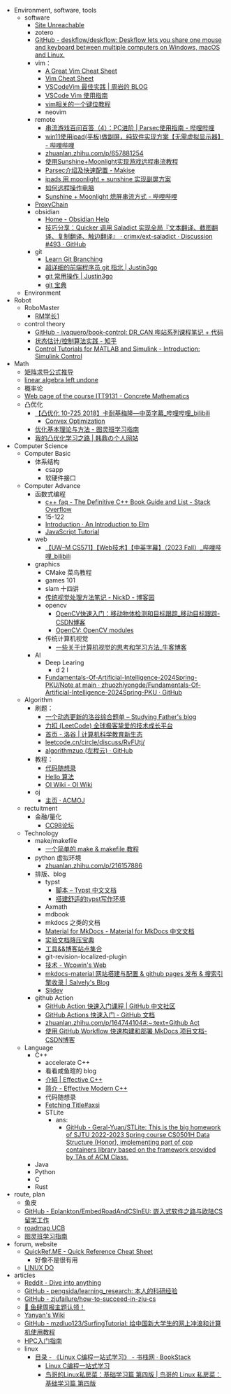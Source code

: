- Environment, software, tools
	- software
		- [Site Unreachable](https://blog.xm.mk/posts/b15e/)
		- zotero
		- [GitHub - deskflow/deskflow: Deskflow lets you share one mouse and keyboard between multiple computers on Windows, macOS and Linux.](https://github.com/deskflow/deskflow)
		- vim：
			- [A Great Vim Cheat Sheet](https://vimsheet.com/)
			- [Vim Cheat Sheet](https://vim.rtorr.com/lang/zh_cn)
			- [VSCodeVim 最佳实践 | 周岩的 BLOG](https://zhouyanlt.github.io/vim/2019/09/20/vscode-vim-best-practices.html)
			- [VSCode Vim 使用指南](https://hanzhen.wang/posts/vscode-vim)
			- [vim相关的一个键位教程](https://cworld.top/blog/vim-key)  
			- neovim
		- remote 
			- [串流游戏百问百答（4）：PC进阶 | Parsec使用指南 - 哔哩哔哩](https://www.bilibili.com/read/cv32334628)  
			- [win11使用ipad(平板)做副屏，纯软件实现方案【无需虚拟显示器】 - 哔哩哔哩](https://www.bilibili.com/read/cv23432170/#:~:text=%E6%89%93%E5%BC%80%E5%B9%B3%E6%9D%BF%E7%AB%AF%E7%9A%84moon)
			- [zhuanlan.zhihu.com/p/657881254](https://zhuanlan.zhihu.com/p/657881254)
			- [使用Sunshine+Moonlight实现游戏远程串流教程](https://www.hangge.com/blog/cache/detail_3544.html#:~:text=Sunshine%20+)
			- [Parsec介绍及快速配置 - Makise](https://makise.xlog.app/parsec?)
			- [ipads 用 moonlight + sunshine 实现副屏方案](https://zhuanlan.zhihu.com/p/669124021#:~:text=%E3%80%90%E6%93%8D%E4%BD%9C%E6%AD%A5%E9%AA%A4%E3%80%91%201.%E8%BD%AF)
			- [如何远程操作电脑](https://obsidian.zerokei.top/Hub/%E5%A6%82%E4%BD%95%E8%BF%9C%E7%A8%8B%E6%93%8D%E4%BD%9C%E7%94%B5%E8%84%91/)
			- [Sunshine + Moonlight 熄屏串流方式 - 哔哩哔哩](https://www.bilibili.com/read/cv30603647/#:~:text=%E7%94%B1%E4%BA%8E%E4%B9%8B%E5%89%8D%E6%9C%89%E6%AE%B5%E6%97%B6%E9%97%B4%E4%B8%8D%E5%9C%A8)
		- [ProxyChain](https://zhuanlan.zhihu.com/p/166375631#:~:text=ProxyChain)
		- obsidian
			- [Home - Obsidian Help](https://help.obsidian.md/)
			- [技巧分享：Quicker 调用 Saladict 实现全局『文本翻译、截图翻译、复制翻译、触边翻译』 · crimx/ext-saladict · Discussion #493 · GitHub](https://github.com/crimx/ext-saladict/discussions/493)
		- git
			- [Learn Git Branching](https://learngitbranching.js.org/?demo=&locale=zh_CN)
			- [超详细的前端程序员 git 指北 | Justin3go](https://justin3go.com/posts/2022/10/14%E8%B6%85%E8%AF%A6%E7%BB%86%E7%9A%84%E5%89%8D%E7%AB%AF%E7%A8%8B%E5%BA%8F%E5%91%98git%E6%8C%87%E5%8C%97)
			- [git 常用操作 | Justin3go](https://justin3go.com/posts/2022/02/04git%E5%B8%B8%E7%94%A8%E6%93%8D%E4%BD%9C)
			- [git 宝典](https://wangloo.github.io/posts/tools/git/git/)
	- Environment
- Robot
	- RoboMaster
		- [RM学长1](https://www.zhihu.com/people/zengen-38)
	- control theory
		- [GitHub - ivaquero/book-control: DR\_CAN 哔站系列课程笔记 + 代码](https://github.com/ivaquero/book-control)
		- [状态估计/控制算法实践 - 知乎](https://www.zhihu.com/column/c_1296379521394929664)
		- [Control Tutorials for MATLAB and Simulink - Introduction: Simulink Control](https://ctms.engin.umich.edu/CTMS/index.php?example=Introduction&section=SimulinkControl)
- Math
	- [矩阵求导公式推导](https://zhuanlan.zhihu.com/p/273729929)
	- [linear algebra left undone](https://github.com/yhwu-is/Linear-Algebra-Left-Undone)
	- 概率论
	- [Web page of the course ITT9131 - Concrete Mathematics](https://cs.ioc.ee/cm/)
	- 凸优化
		- [【凸优化 10-725 2018】卡耐基梅隆—中英字幕\_哔哩哔哩\_bilibili](https://www.bilibili.com/video/BV1NYHve9EdX)
			- [Convex Optimization](https://www.stat.cmu.edu/~ryantibs/convexopt/)
		- [优化基本理论与方法 - 图灵班学习指南](https://zju-turing.github.io/TuringCourses/major_basic/convex_optimization)
		- [我的凸优化学习之路 | 韩鼎の个人网站](https://deanhan.com/2018/01/17/convex/)
- Computer Science
	- Computer Basic
		- 体系结构
			- csapp
			- 软硬件接口
	- Computer Advance
		- 函数式编程
			- [c++ faq - The Definitive C++ Book Guide and List - Stack Overflow](https://stackoverflow.com/questions/388242/the-definitive-c-book-guide-and-list)
			- 15-122
			- [Introduction · An Introduction to Elm](https://guide.elm-lang.org/)
			- [JavaScript Tutorial](https://www.w3schools.com/js/)
		- web
			- [【UW–M CS571】【Web技术】【中英字幕】（2023 Fall）\_哔哩哔哩\_bilibili](https://www.bilibili.com/video/BV1vK421y7aY)
		- graphics
			- CMake 菜鸟教程
			- games 101
			- slam 十四讲
			- [传统视觉处理方法笔记 - NickD - 博客园](https://www.cnblogs.com/cntech/p/15342241.html#:~:text=1.%20%E5%9B%BE%E5%83%8F%E5%88%86%E5%89%B2%20%E4%BC%A0%E7%BB%9F)
			- opencv
				- [OpenCV快速入门：移动物体检测和目标跟踪\_移动目标跟踪-CSDN博客](https://blog.csdn.net/qq_31463571/article/details/134646806#:~:text=%E9%80%9A%E8%BF%87%E5%88%86%E6%9E%90%E8%BF%99%E4%BA%9B%E5%90%91%E9%87%8F%EF%BC%8C%E5%8F%AF)
				- [OpenCV: OpenCV modules](https://docs.opencv.org/4.x/index.html)
			- 传统计算机视觉
				- [一些关于计算机视觉的思考和学习方法\_牛客博客](https://blog.nowcoder.net/n/79b7219009fb4ed6b863944a7eb7ce85?from=nowcoder_improve)
		- AI
			- Deep Learing
				- d 2 l
			- [Fundamentals-Of-Artificial-Intelligence-2024Spring-PKU/Note at main · zhuozhiyongde/Fundamentals-Of-Artificial-Intelligence-2024Spring-PKU · GitHub](https://github.com/zhuozhiyongde/Fundamentals-Of-Artificial-Intelligence-2024Spring-PKU/blob/main/Note/)
	- Algorithm
		- 刷题：
			- [一个动态更新的洛谷综合题单 – Studying Father's blog](https://studyingfather.com/archives/841)
			- [力扣 (LeetCode) 全球极客挚爱的技术成长平台](https://leetcode.cn/)
			- [首页 - 洛谷 | 计算机科学教育新生态](https://www.luogu.com.cn/)
			- [leetcode.cn/circle/discuss/RvFUtj/](https://leetcode.cn/circle/discuss/RvFUtj/)
			- [algorithmzuo (左程云) · GitHub](https://github.com/algorithmzuo)
		- 教程：
			- [代码随想录](https://programmercarl.com/)
			- [Hello 算法](https://www.hello-algo.com/)
			- [OI Wiki - OI Wiki](https://oi-wiki.org/)
		- oj
			- [主页 · ACMOJ](https://acm.sjtu.edu.cn/OnlineJudge/)
	- rectuitment
		- 金融/量化
			- [CC98论坛](https://www.cc98.org/topic/5132208)
	- Technology
		- make/makefile
			- [一个简单的 make & makefile 教程](https://zhuanlan.zhihu.com/p/92010728)
		- python 虚拟环境
			- [zhuanlan.zhihu.com/p/216157886](https://zhuanlan.zhihu.com/p/216157886)
		- 排版、blog
			- typst
				- [脚本 – Typst 中文文档](https://typst-doc-cn.github.io/docs/reference/scripting)
				- [搭建舒适的typst写作环境](https://zhuanlan.zhihu.com/p/642509853)
			- Axmath
			- mdbook
			- mkdocs 之类的文档
			- [Material for MkDocs - Material for MkDocs 中文文档](https://mkdoc-material.llango.com/)
			- [实验文档降压宝典](https://hypotensor.tonycrane.cc/)
			- [工具&&博客站点集合](https://wangloo.github.io/posts/tools/useful_sites/)
			- git-revision-localized-plugin
			- [技术 - Wcowin's Web](https://wcowin.work/blog/indexblog.html)
			- [mkdocs-material 网站搭建与配置 & github pages 发布 & 搜索引擎收录 | Salvely's Blog](https://salvely.github.io/posts/mkdocs-material%20%E7%BD%91%E7%AB%99%E6%90%AD%E5%BB%BA%E4%B8%8E%E9%85%8D%E7%BD%AE%20_%20github%20pages%20%E5%8F%91%E5%B8%83%20_%20%E6%90%9C%E7%B4%A2%E5%BC%95%E6%93%8E%E6%94%B6%E5%BD%95.html)
			- [Slidev](https://cn.sli.dev/)
		- github Action
			- [GitHub Action 快速入门课程 | GitHub 中文社区](https://www.github-zh.com/getting-started/hello-github-actions)
			- [GitHub Actions 快速入门 - GitHub 文档](https://docs.github.com/zh/actions/writing-workflows/quickstart)
			- [zhuanlan.zhihu.com/p/164744104#:\~:text=Github Act](https://zhuanlan.zhihu.com/p/164744104#:~:text=Github%20Act)
			- [使用 GitHub Workflow 快速构建和部署 MkDocs 项目文档-CSDN博客](https://blog.csdn.net/li_yatao/article/details/141035509#:~:text=%E9%80%9A%E8%BF%87%E7%BC%96%E5%86%99%20Workf)
	- Language
		- C++
			- accelerate C++
			- 看看咸鱼暄的 blog
			- [介紹 | Effective C++](https://wizardforcel.gitbooks.io/effective-cpp/content/index.html)
			- [简介 - Effective Modern C++](https://cntransgroup.github.io/EffectiveModernCppChinese/)
			- 代码随想录
			- [Fetching Title#axsi](https://zh.cppreference.com/)
			- STLite
				- ans:
					- [GitHub - Geral-Yuan/STLite: This is the big homework of SJTU 2022-2023 Spring course CS0501H Data Structure (Honor), implementing part of cpp containers library based on the framework provided by TAs of ACM Class.](https://github.com/Geral-Yuan/STLite/tree/main)
		- Java
		- Python
		- C
		- Rust
- route, plan
	- 鱼皮
	- [GitHub - Eplankton/EmbedRoadAndCSInEU: 嵌入式软件之路与欧陆CS留学工作](https://github.com/Eplankton/EmbedRoadAndCSInEU)
	- [roadmap UCB](https://hkn.eecs.berkeley.edu/courseguides)
	- [图灵班学习指南](https://zju-turing.github.io/TuringCourses/)
- forum, website
	- [QuickRef.ME - Quick Reference Cheat Sheet](https://quickref.me/)
		- 好像不是很有用
	- [LINUX DO](https://linux.do/latest)
- articles
	- [Reddit - Dive into anything](https://www.reddit.com/r/learnprogramming/wiki/faq/)
	- [GitHub - pengsida/learning\_research: 本人的科研经验](https://github.com/pengsida/learning_research)
	- [GitHub - zjufailure/how-to-succeed-in-zju-cs](https://github.com/zjufailure/how-to-succeed-in-zju-cs)
	- [🍤 鱼肆周报主题认领！](https://www.yuque.com/xianyuxuan/saltfish_shop/weekly_headlines)
	- [Yanyan's Wiki](https://jyywiki.cn/Reading_List.md)
	- [GitHub - mzdluo123/SurfingTutorial: 给中国新大学生的网上冲浪和计算机使用教程](https://github.com/mzdluo123/SurfingTutorial)
	- [HPC入门指南](https://hpc-sjtu.github.io/HPC_Start_Guide/)
	- linux
		- [目录 - 《Linux C编程一站式学习》 - 书栈网 · BookStack](https://www.bookstack.cn/read/linux-c/menu.md)
			- [Linux C编程一站式学习](https://akaedu.github.io/book/)
			- [鸟哥的Linux私房菜：基础学习篇 第四版 | 鸟哥的 Linux 私房菜：基础学习篇 第四版](https://wizardforcel.gitbooks.io/vbird-linux-basic-4e)
